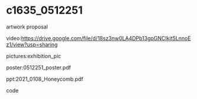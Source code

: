 # c1635_0512251

artwork proposal

video:https://drive.google.com/file/d/18sz3nw0LA4DPb13gpGNCIkjt5LnnoEz1/view?usp=sharing

pictures:exhibition_pic

poster:0512251_poster.pdf

ppt:2021_0108_Honeycomb.pdf

code
